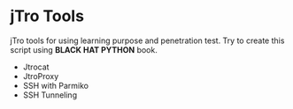 # jTro Tools

jTro tools for using learning purpose and penetration test. Try to create this script using **BLACK HAT PYTHON** book.

- Jtrocat
- JtroProxy
- SSH with Parmiko
- SSH Tunneling
